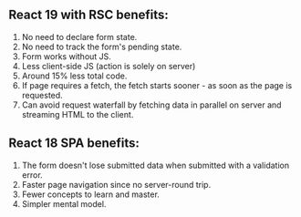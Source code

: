 ## React 19 with RSC benefits:

1. No need to declare form state.
2. No need to track the form's pending state.
3. Form works without JS.
4. Less client-side JS (action is solely on server)
5. Around 15% less total code.
6. If page requires a fetch, the fetch starts sooner - as soon as the page is requested.
7. Can avoid request waterfall by fetching data in parallel on server and streaming HTML to the client.

## React 18 SPA benefits:

1. The form doesn't lose submitted data when submitted with a validation error.
2. Faster page navigation since no server-round trip.
3. Fewer concepts to learn and master.
4. Simpler mental model.
